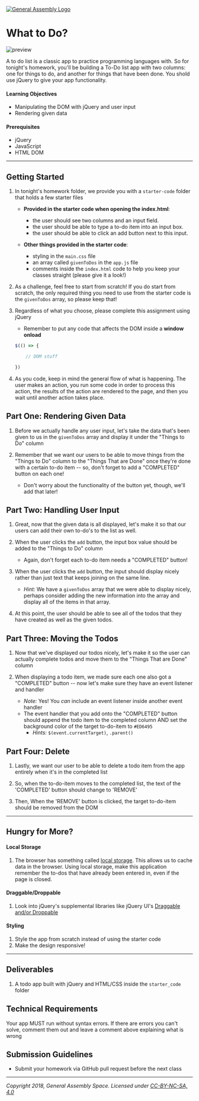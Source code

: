 [![General Assembly Logo](/ga_cog.png)](https://generalassemb.ly)

# What to Do?

![preview](https://i.imgur.com/usMkA4g.png)

A to do list is a classic app to practice programming languages with. So for tonight's homework, you'll be building a To-Do list app with two columns: one for things to do, and another for things that have been done. You shold use jQuery to give your app functionality.

#### Learning Objectives

- Manipulating the DOM with jQuery and user input
- Rendering given data 

#### Prerequisites

- jQuery
- JavaScript
- HTML DOM

---

## Getting Started

1. In tonight's homework folder, we provide you with a `starter-code` folder that holds a few starter files

    * <b>Provided in the starter code when opening the index.html</b>:
      - the user should see two columns and an input field.
      - the user should be able to type a to-do item into an input box.
      - the user should be able to click an add button next to this input.
      
    * <b>Other things provided in the starter code</b>:
      - styling in the `main.css` file 
      - an array called `givenToDos` in the `app.js` file
      - comments inside the `index.html` code to help you keep your classes straight (please give it a look!)
   
1. As a challenge, feel free to start from scratch! If you do start from scratch, the only required thing you need to use from the starter code is the `givenToDos` array, so please keep that! 

1. Regardless of what you choose, please complete this assignment using jQuery 

    * Remember to put any code that affects the DOM inside a **window onload** 
    
    ```javascript
    $(() => {

	    // DOM stuff

    })
    ```

1. As you code, keep in mind the general flow of what is happening. The user makes an action, you run some code in order to process this action, the results of the action are rendered to the page, and then you wait until another action takes place.

## Part One: Rendering Given Data    
   
1. Before we actually handle any user input, let's take the data that's been given to us in the `givenToDos` array and display it under the "Things to Do" column

1. Remember that we want our users to be able to move things from the "Things to Do" column to the "Things That are Done" once they're done with a certain to-do item -- so, don't forget to add a "COMPLETED" button on each one! 
    * Don't worry about the functionality of the button yet, though, we'll add that later! 
  
## Part Two: Handling User Input

1. Great, now that the given data is all displayed, let's make it so that our users can add their own to-do's to the list as well. 

1. When the user clicks the `add` button, the input box value should be added to the "Things to Do" column 
    * Again, don't forget each to-do item needs a "COMPLETED" button!

1. When the user clicks the `add` button, the input should display nicely rather than just text that keeps joining on the same line.
    * _Hint:_ We have a `givenToDos` array that we were able to display nicely, perhaps consider adding the new information into the array and display all of the items in that array.

1. At this point, the user should be able to see all of the todos that they have created as well as the given todos.

## Part Three: Moving the Todos

1. Now that we've displayed our todos nicely, let's make it so the user can actually complete todos and move them to the "Things That are Done" column

1. When displaying a todo item, we made sure each one also got a "COMPLETED" button -- now let's make sure they have an event listener and handler
    * _Note:_ Yes! You _can_ include an event listener inside another event handler
    * The event handler that you add onto the "COMPLETED" button should append the todo item to the completed column AND set the background color of the target to-do-item to `#ED6495`
      * _Hints:_ `$(event.currentTarget)`, `.parent()`
      
## Part Four: Delete

1. Lastly, we want our user to be able to delete a todo item from the app entirely when it's in the completed list 

1. So, when the to-do-item moves to the completed list, the text of the 'COMPLETED' button should change to 'REMOVE'

1. Then, When the 'REMOVE' button is clicked, the target to-do-item should be removed from the DOM

---

## Hungry for More? 

#### Local Storage 

1. The browser has something called [local storage](https://developer.mozilla.org/en-US/docs/Web/Guide/API/DOM/Storage). This allows us to cache data in the browser. Using local storage, make this application remember the to-dos that have already been entered in, even if the page is closed.

#### Draggable/Droppable

1. Look into jQuery's supplemental libraries like jQuery UI's [Draggable and/or Droppable](https://jqueryui.com/droppable/)

#### Styling 

1. Style the app from scratch instead of using the starter code 
1. Make the design responsive!

---

## Deliverables

1. A todo app built with jQuery and HTML/CSS inside the `starter_code` folder

## Technical Requirements

Your app MUST run without syntax errors. If there are errors you can't solve, comment them out and leave a comment above explaining what is wrong

## Submission Guidelines

- Submit your homework via GitHub pull request before the next class

---

*Copyright 2018, General Assembly Space. Licensed under [CC-BY-NC-SA, 4.0](https://creativecommons.org/licenses/by-nc-sa/4.0/)*
